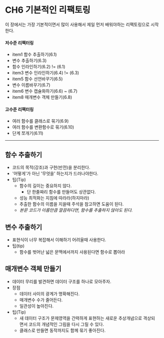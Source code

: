 # CH6  기본적인 리팩토링

이 장에서는 가장 기본적이면서 많이 사용해서 제일 먼저 배워야하는 리팩토링으로 시작한다.

#### 저수준 리팩터링 
- item1 함수 추출하기(6.1)
- 변수 추출하기(6.3)
- 함수 인라인하기(6.2) != (6.1)
- item3 변수 인라인하기(6.4) != (6.3)
- item5 함수 선언바꾸기(6.5)
- 변수 이름바꾸기(6.7)
- item6 변수 캡슐화하기(6.6) ~ (6.7)
- item8 매개변수 객체 만들기(6.8)

#### 고수준 리팩터링
- 여러 함수를 클래스로 묶기(6.9)
- 여러 함수를 변환함수로 묶기(6.10)
- 단계 쪼개기(6.11)

----

## 함수 추출하기
- 코드의 목적(강조)과 구현(반전)을 분리한다.
- '어떻게'가 아닌 '무엇을' 하는지가 드러나야한다.
- 팁(Tip)
    - 함수의 길이는 중요하지 않다.
        - 단 한줄짜리 함수를 만들어도 상관없다.
    - 성능 최적화는 지침에 따라라(하지마라)
    - 추출한 함수의 이름을 지을때 주석을 참고하면 도움이 된다.
    - *본문 코드가 이름만큼 깔끔하다면, 함수를 추출하지 않아도 된다.*

## 변수 추출하기
- 표현식이 너무 복잡해서 이해하기 어려울때 사용한다.
- 팁(tip)
    - 함수를 벗어난 넓은 문맥에서까지 사용된다면 함수로 뽑아라

## 매개변수 객체 만들기
- 데이터 무리를 발견하면 데이터 구조를 하나로 모아주자.
- 장점
    - 데이터 사이의 광계가 명확해진다.
    - 매개변수 수가 줄어든다.
    - 일관성이 높아진다.
- 팁(Tip)
    - 새 데이터 구조가 문제영역을 간력하게 표현하는 새로운 추상개념으로 격상되면서 코드의 개념적인 그림을 다시 그릴 수 있다.
    - 클래스로 만들면 동작까지도 함께 묶기 좋아진다.